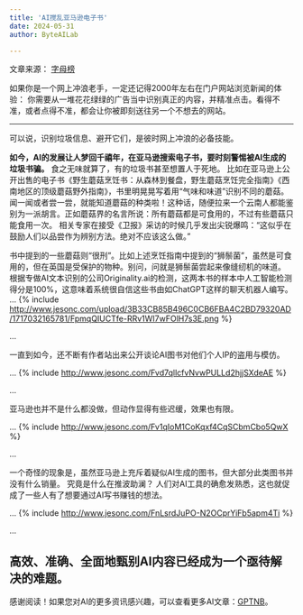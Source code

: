 ```yaml
---
title: 'AI搅乱亚马逊电子书'
date: 2024-05-31
author: ByteAILab

---
```


文章来源： [字母榜](javascript:void(0);)

如果你是一个网上冲浪老手，一定还记得2000年左右在门户网站浏览新闻的体验：
你需要从一堆花花绿绿的广告当中识别真正的内容，并精准点击。看得不准，或者点得不准，都会让你被即刻送往另一个不想去的网站。

---
可以说，识别垃圾信息、避开它们，是彼时网上冲浪的必备技能。

**如今，AI的发展让人梦回千禧年，在亚马逊搜索电子书，要时刻警惕被AI生成的垃圾书骗。**
食之无味就算了，有的垃圾书甚至想置人于死地。
比如在亚马逊上公开出售的电子书《野生蘑菇烹饪书：从森林到餐盘，野生蘑菇烹饪完全指南》《西南地区的顶级蘑菇野外指南》，书里明晃晃写着用“气味和味道”识别不同的蘑菇。
闻一闻或者尝一尝，就能知道蘑菇的种类啦！这种话，随便拉来一个云南人都能鉴别为一派胡言。正如蘑菇界的名言所说：所有蘑菇都是可食用的，不过有些蘑菇只能食用一次。
相关专家在接受《卫报》采访的时候几乎发出尖锐爆鸣：“这似乎在鼓励人们以品尝作为辨别方法。绝对不应该这么做。”

书中提到的一些蘑菇则“很刑”。比如上述烹饪指南中提到的“狮鬃菌”，虽然是可食用的，但在英国是受保护的物种。别问，问就是狮鬃菌尝起来像缝纫机的味道。
根据专做AI文本识别的公司Originality.ai的检测，这两本书的样本中人工智能检测得分是100%，这意味着系统很自信这些书由如ChatGPT这样的聊天机器人编写。
…
{% include http://www.jesonc.com/upload/3B33CB85B496C0CB6FBA4C2BD79320AD/1717032165781/FpmqQIUCTfe-RRv1WI7wFOlH7s3E.png %}

…

一直到如今，还不断有作者站出来公开谈论AI图书对他们个人IP的盗用与模仿。

…
{% include http://www.jesonc.com/Fvd7qllcfvNvwPULLd2hjjSXdeAE %}

…

亚马逊也并不是什么都没做，但动作显得有些迟缓，效果也有限。

…
{% include http://www.jesonc.com/Fv1qIoM1CoKqxf4CqSCbmCbo5QwX %}

…

一个奇怪的现象是，虽然亚马逊上充斥着疑似AI生成的图书，但大部分此类图书并没有什么销量。
究竟是什么在推波助澜？
人们对AI工具的确愈发熟悉，这也就促成了一些人有了想要通过AI写书赚钱的想法。

…
{% include http://www.jesonc.com/FnLsrdJuPO-N2OCprYiFb5apm4Ti %}

…

高效、准确、全面地甄别AI内容已经成为一个亟待解决的难题。
---
感谢阅读！如果您对AI的更多资讯感兴趣，可以查看更多AI文章：[GPTNB](https://gptnb.com)。